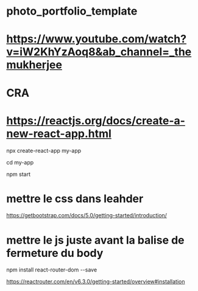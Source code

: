 # photo_portfolio_template
 
# https://www.youtube.com/watch?v=iW2KhYzAoq8&ab_channel=_themukherjee

# CRA
# https://reactjs.org/docs/create-a-new-react-app.html

npx create-react-app my-app

cd my-app

npm start

# mettre le css dans leahder
https://getbootstrap.com/docs/5.0/getting-started/introduction/
# mettre le js juste avant la balise de fermeture du body 

npm install react-router-dom --save

https://reactrouter.com/en/v6.3.0/getting-started/overview#installation